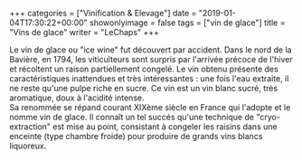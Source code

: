 +++
categories = ["Vinification & Elevage"]
date = "2019-01-04T17:30:22+00:00"
showonlyimage = false
tags = ["vin de glace"]
title = "Vins de glace"
writer = "LeChaps"
+++

Le vin de glace ou "ice wine" fut découvert par accident. Dans le nord de la Bavière, en 1794, les viticulteurs sont surpris par l'arrivée précoce de l'hiver et récoltent un raison partiellement congelé. Le vin obtenu présente des caractéristiques inattendues et très intéressantes : une fois l'eau extraite, il ne reste qu'une pulpe riche en sucre. Ce vin est un vin blanc sucré, très aromatique, doux à l'acidité intense.  
Sa renommée se répand courant XIXème siècle en France qui l'adopte et le nomme vin de glace. Il connaît un tel succés qu'une technique de "cryo-extraction" est mise au point, consistant à congeler les raisins dans une enceinte (type chambre froide) pour produire de grands vins blancs liquoreux.
